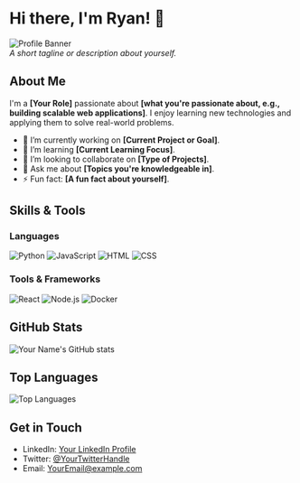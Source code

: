 # Hi there, I'm Ryan! 👋

![Profile Banner](link_to_banner_image)  
_A short tagline or description about yourself._

## About Me

I'm a **[Your Role]** passionate about **[what you're passionate about, e.g., building scalable web applications]**. I enjoy learning new technologies and applying them to solve real-world problems.

- 🔭 I’m currently working on **[Current Project or Goal]**.
- 🌱 I’m learning **[Current Learning Focus]**.
- 👯 I’m looking to collaborate on **[Type of Projects]**.
- 💬 Ask me about **[Topics you're knowledgeable in]**.
- ⚡ Fun fact: **[A fun fact about yourself]**.

## Skills & Tools

### Languages
![Python](https://img.shields.io/badge/Python-3776AB?style=for-the-badge&logo=python&logoColor=white)
![JavaScript](https://img.shields.io/badge/JavaScript-F7DF1E?style=for-the-badge&logo=javascript&logoColor=black)
![HTML](https://img.shields.io/badge/HTML-E34F26?style=for-the-badge&logo=html5&logoColor=white)
![CSS](https://img.shields.io/badge/CSS-1572B6?style=for-the-badge&logo=css3&logoColor=white)

### Tools & Frameworks
![React](https://img.shields.io/badge/React-20232A?style=for-the-badge&logo=react&logoColor=61DAFB)
![Node.js](https://img.shields.io/badge/Node.js-43853D?style=for-the-badge&logo=node-dot-js&logoColor=white)
![Docker](https://img.shields.io/badge/Docker-2496ED?style=for-the-badge&logo=docker&logoColor=white)

## GitHub Stats

![Your Name's GitHub stats](https://github-readme-stats.vercel.app/api?username=yourusername&show_icons=true&theme=radical)

## Top Languages

![Top Languages](https://github-readme-stats.vercel.app/api/top-langs/?username=yourusername&layout=compact&theme=radical)

## Get in Touch

- LinkedIn: [Your LinkedIn Profile](https://linkedin.com/in/yourprofile)
- Twitter: [@YourTwitterHandle](https://twitter.com/yourhandle)
- Email: [YourEmail@example.com](mailto:YourEmail@example.com)
